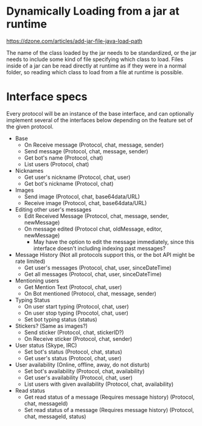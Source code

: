 # Dynamically Loading from a jar at runtime
https://dzone.com/articles/add-jar-file-java-load-path

The name of the class loaded by the jar needs to be standardized, or
the jar needs to include some kind of file specifying which class to load.
Files inside of a jar can be read directly at runtime as if they were in
a normal folder, so reading which class to load from a file at runtime
is possible.


# Interface specs
Every protocol will be an instance of the base interface, and can
optionally implement several of the interfaces below depending on the
feature set of the given protocol.

- Base
    - On Receive message (Protocol, chat, message, sender)
    - Send message (Protocol, chat, message, sender)
    - Get bot's name (Protocol, chat)
    - List users (Protocol, chat)
- Nicknames
    - Get user's nickname (Protocol, chat, user)
    - Get bot's nickname (Protocol, chat)
- Images
    - Send image (Protocol, chat, base64data/URL)
    - Receive image (Protocol, chat, base64data/URL)
- Editing other user's messages
    - Edit Received Message (Protocol, chat, message, sender, newMessage)
    - On message edited (Protocol chat, oldMessage,  editor, newMessage)
        - May have the option to edit the message immediately, since this interface doesn't including indexing past messages?
- Message History (Not all protocols support this, or the bot API might be rate limited)
    - Get user's messages (Protocol, chat, user, sinceDateTime)
    - Get all messages (Protocol, chat, user, sinceDateTime)
- Mentioning users
    - Get Mention Text (Protocol, chat, user)
    - On Bot mentioned (Protocol, chat, message, sender)
- Typing Status
    - On user start typing (Protocol, chat, user)
    - On user stop typing (Procotol, chat, user)
    - Set bot typing status (status)
- Stickers? (Same as images?)
    - Send sticker (Protocol, chat, stickerID?)
    - On Receive sticker (Protocol, chat, sender)
- User status (Skype, IRC)
    - Set bot's status (Protocol, chat, status)
    - Get user's status (Protocol, chat, user)
- User availability (Online, offline, away, do not disturb)
    - Set bot's availability (Protocol, chat, availability)
    - Get user's availability (Protocol, chat, user)
    - List users with given availability (Protocol, chat, availability)
- Read status
    - Get read status of a message (Requires message history) (Protocol, chat, messageId)
    - Set read status of a message (Requires message history) (Protocol, chat, messageId, status)
